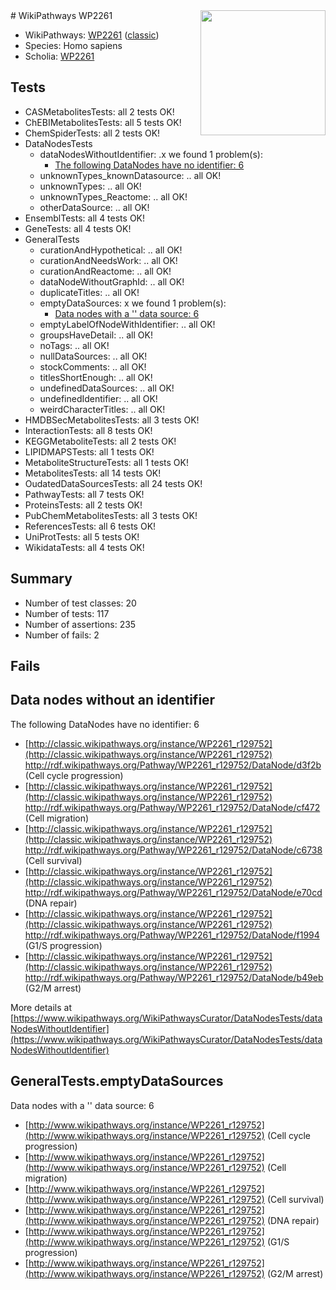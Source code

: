 <img style="float: right; width: 200px" src="https://upload.wikimedia.org/wikipedia/commons/thumb/8/83/Wplogo_with_text_500.png/640px-Wplogo_with_text_500.png" />
# WikiPathways WP2261

* WikiPathways: [WP2261](https://wikipathways.org/pathways/WP2261) ([classic](https://classic.wikipathways.org/instance/WP2261))
* Species: Homo sapiens
* Scholia: [WP2261](https://scholia.toolforge.org/wikipathways/WP2261)
## Tests
* CASMetabolitesTests: all 2 tests OK!
* ChEBIMetabolitesTests: all 5 tests OK!
* ChemSpiderTests: all 2 tests OK!
* DataNodesTests
    * dataNodesWithoutIdentifier: .x we found 1 problem(s):
        * [The following DataNodes have no identifier: 6](#d2d32fa5)
    * unknownTypes_knownDatasource: .. all OK!
    * unknownTypes: .. all OK!
    * unknownTypes_Reactome: .. all OK!
    * otherDataSource: .. all OK!
* EnsemblTests: all 4 tests OK!
* GeneTests: all 4 tests OK!
* GeneralTests
    * curationAndHypothetical: .. all OK!
    * curationAndNeedsWork: .. all OK!
    * curationAndReactome: .. all OK!
    * dataNodeWithoutGraphId: .. all OK!
    * duplicateTitles: .. all OK!
    * emptyDataSources: x we found 1 problem(s):
        * [Data nodes with a '' data source: 6](#3d121fd1)
    * emptyLabelOfNodeWithIdentifier: .. all OK!
    * groupsHaveDetail: .. all OK!
    * noTags: .. all OK!
    * nullDataSources: .. all OK!
    * stockComments: .. all OK!
    * titlesShortEnough: .. all OK!
    * undefinedDataSources: .. all OK!
    * undefinedIdentifier: .. all OK!
    * weirdCharacterTitles: .. all OK!
* HMDBSecMetabolitesTests: all 3 tests OK!
* InteractionTests: all 8 tests OK!
* KEGGMetaboliteTests: all 2 tests OK!
* LIPIDMAPSTests: all 1 tests OK!
* MetaboliteStructureTests: all 1 tests OK!
* MetabolitesTests: all 14 tests OK!
* OudatedDataSourcesTests: all 24 tests OK!
* PathwayTests: all 7 tests OK!
* ProteinsTests: all 2 tests OK!
* PubChemMetabolitesTests: all 3 tests OK!
* ReferencesTests: all 6 tests OK!
* UniProtTests: all 5 tests OK!
* WikidataTests: all 4 tests OK!


## Summary

* Number of test classes: 20
* Number of tests: 117
* Number of assertions: 235
* Number of fails: 2

## Fails

<a name="d2d32fa5" />

## Data nodes without an identifier

The following DataNodes have no identifier: 6

* [http://classic.wikipathways.org/instance/WP2261_r129752](http://classic.wikipathways.org/instance/WP2261_r129752) http://rdf.wikipathways.org/Pathway/WP2261_r129752/DataNode/d3f2b (Cell cycle progression)
* [http://classic.wikipathways.org/instance/WP2261_r129752](http://classic.wikipathways.org/instance/WP2261_r129752) http://rdf.wikipathways.org/Pathway/WP2261_r129752/DataNode/cf472 (Cell migration)
* [http://classic.wikipathways.org/instance/WP2261_r129752](http://classic.wikipathways.org/instance/WP2261_r129752) http://rdf.wikipathways.org/Pathway/WP2261_r129752/DataNode/c6738 (Cell survival)
* [http://classic.wikipathways.org/instance/WP2261_r129752](http://classic.wikipathways.org/instance/WP2261_r129752) http://rdf.wikipathways.org/Pathway/WP2261_r129752/DataNode/e70cd (DNA repair)
* [http://classic.wikipathways.org/instance/WP2261_r129752](http://classic.wikipathways.org/instance/WP2261_r129752) http://rdf.wikipathways.org/Pathway/WP2261_r129752/DataNode/f1994 (G1/S progression)
* [http://classic.wikipathways.org/instance/WP2261_r129752](http://classic.wikipathways.org/instance/WP2261_r129752) http://rdf.wikipathways.org/Pathway/WP2261_r129752/DataNode/b49eb (G2/M arrest)


More details at [https://www.wikipathways.org/WikiPathwaysCurator/DataNodesTests/dataNodesWithoutIdentifier](https://www.wikipathways.org/WikiPathwaysCurator/DataNodesTests/dataNodesWithoutIdentifier)

<a name="3d121fd1" />

## GeneralTests.emptyDataSources

Data nodes with a '' data source: 6

* [http://www.wikipathways.org/instance/WP2261_r129752](http://www.wikipathways.org/instance/WP2261_r129752) (Cell cycle progression)
* [http://www.wikipathways.org/instance/WP2261_r129752](http://www.wikipathways.org/instance/WP2261_r129752) (Cell migration)
* [http://www.wikipathways.org/instance/WP2261_r129752](http://www.wikipathways.org/instance/WP2261_r129752) (Cell survival)
* [http://www.wikipathways.org/instance/WP2261_r129752](http://www.wikipathways.org/instance/WP2261_r129752) (DNA repair)
* [http://www.wikipathways.org/instance/WP2261_r129752](http://www.wikipathways.org/instance/WP2261_r129752) (G1/S progression)
* [http://www.wikipathways.org/instance/WP2261_r129752](http://www.wikipathways.org/instance/WP2261_r129752) (G2/M arrest)


